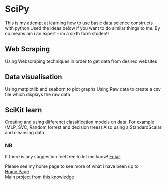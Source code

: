 # SciPy
This is my attempt at learning how to use basic data science constructs with python
Used the ideas below if you want to do similar things to me. By no means am i an expert - im a sixth form student!

## Web Scraping

Using Webscraping techniques in order to get data from desired websites

## Data visualisation

Using matplotlib and seaborn to plot graphs
Using Raw data to create a csv file which displays the raw data
 
## SciKit learn

Creating and using differenct classification models on data. For example (MLP, SVC, Random forrest and decision trees)
Also using a StandardScalar and cleansing data

### NB

If there is any suggestion feel free to let me know!
[Email](adamo.mark25@gmail.com)

Please see my home page to see more of what i have been up to<br>
[Home Page](https://github.com/Theocat321/)<br>
[Main project from this knowledge](https://github.com/Theocat321/CarPriceClassifier)
